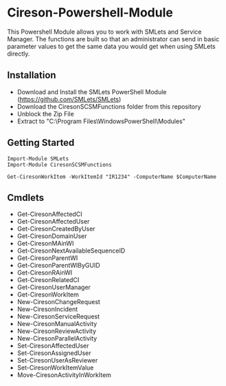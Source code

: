 # Cireson-Powershell-Module
This Powershell Module allows you to work with SMLets and Service Manager.  The functions are built so that an administrator can send in basic parameter values to get the same data you would get when using SMLets directly.

## Installation
* Download and Install the SMLets PowerShell Module (https://github.com/SMLets/SMLets)
* Download the CiresonSCSMFunctions folder from this repository
* Unblock the Zip File
* Extract to "C:\Program Files\WindowsPowerShell\Modules"

## Getting Started
```
Import-Module SMLets
Import-Module CiresonSCSMFunctions

Get-CiresonWorkItem -WorkItemId "IR1234" -ComputerName $ComputerName
```
## Cmdlets 
* Get-CiresonAffectedCI
* Get-CiresonAffectedUser
* Get-CiresonCreatedByUser
* Get-CiresonDomainUser
* Get-CiresonMAinWI
* Get-CiresonNextAvailableSequenceID
* Get-CiresonParentWI
* Get-CiresonParentWIByGUID
* Get-CiresonRAinWI
* Get-CiresonRelatedCI
* Get-CiresonUserManager
* Get-CiresonWorkItem
* New-CiresonChangeRequest
* New-CiresonIncident
* New-CiresonServiceRequest
* New-CiresonManualActivity
* New-CiresonReviewActivity
* New-CiresonParallelActivity
* Set-CiresonAffectedUser
* Set-CiresonAssignedUser
* Set-CiresonUserAsReviewer
* Set-CiresonWorkItemValue
* Move-CiresonActivityInWorkItem
